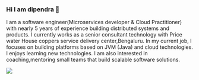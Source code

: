 

### Hi I am dipendra 👋

I am a software engineer(Microservices developer & Cloud Practitioner) with  nearly 5 years of experience building distributed systems and products. 
I currently works as a senior consultant technology  with Price water House coppers service delivery center,Bengaluru. In my current job, 
I focuses on building platforms based on JVM (Java) and cloud technologies. I enjoys learning new technologies. 
I am also interested in coaching,mentoring small teams that build scalable software solutions.

<a href="#" />
<img src="https://www.google.com/search?q=java+image&rlz=1C1GCEB_enIN899IN899&tbm=isch&source=iu&ictx=1&fir=dB-4p2-p7YZPlM%252C1vsDV1JgOpS8WM%252C_&vet=1&usg=AI4_-kTJBDLLzLH5o7Jmtkq86AoXwirdxQ&sa=X&ved=2ahUKEwjYhd-f6OPqAhWAhHIEHYc2AJEQ9QEwC3oECAsQQw&biw=1600&bih=722#imgrc=PCdoiQd4EXZDoM" />





